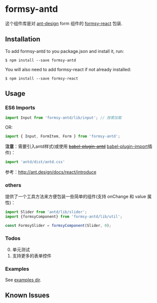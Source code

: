# formsy-antd 

这个组件库是对 [ant-design](https://github.com/ant-design) form 组件的 [formsy-react](https://github.com/christianalfoni/formsy-react) 包装.

## Installation

To add formsy-antd to you package.json and install it, run:

```
$ npm install --save formsy-antd
```

You will also need to add formsy-react if not already installed:

```
$ npm install --save formsy-react
```


## Usage

### ES6 Imports

```js
import Input from 'formsy-antd/lib/input'; // 按需加载
```

OR:

```js
import { Input, FormItem, Form } from 'formsy-antd';
```

**注意**：需要引入antd样式(或使用 <del>[babel-plugin-antd](https://github.com/ant-design/babel-plugin-antd)</del> [babel-plugin-import](https://github.com/ant-design/babel-plugin-import)插件)：
```js
import 'antd/dist/antd.css'
```
参考：http://ant.design/docs/react/introduce

### others
提供了一个工具方法来方便包装一些简单的组件(支持 onChange 和 value 属性)：
```js
import Slider from 'antd/lib/slider';
import {formsyComponent} from 'formsy-antd/lib/util';

const FormsySlider = formsyComponent(Slider, 0);
```

### Todos
0. 单元测试
0. 支持更多的表单控件


### Examples
See [examples dir](https://github.com/wmzy/formsy-antd/tree/master/examples).

## Known Issues


